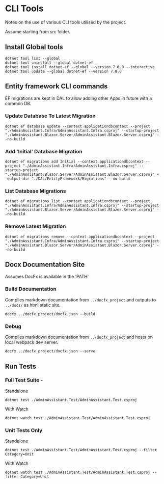 # CLI Tools

Notes on the use of various CLI tools utilised by the project.

Assume starting from src folder.

## Install Global tools

``` dos
dotnet tool list --global
dotnet tool uninstall --global dotnet-ef
dotnet tool install dotnet-ef --global --version 7.0.0 --interactive
dotnet tool update --global dotnet-ef --version 7.0.0 
```

## Entity framework CLI commands

EF migrations are kept in DAL to allow adding other Apps in future with a common DB.

### Update Database To Latest Migration

``` dos
dotnet ef database update --context applicationdbcontext --project "./AdminAssistant.Infra/AdminAssistant.Infra.csproj" --startup-project "./AdminAssistant.Blazor.Server/AdminAssistant.Blazor.Server.csproj" --no-build
```
### Add 'Initial' Database Migration 

``` dos
dotnet ef migrations add Initial --context applicationdbcontext --project "./AdminAssistant.Infra/AdminAssistant.Infra.csproj" --startup-project "./AdminAssistant.Blazor.Server/AdminAssistant.Blazor.Server.csproj" --output-dir "./DAL/EntityFramework/Migrations" --no-build
```

### List Database Migrations

``` dos
dotnet ef migrations list --context applicationdbcontext --project "./AdminAssistant.Infra/AdminAssistant.Infra.csproj" --startup-project "./AdminAssistant.Blazor.Server/AdminAssistant.Blazor.Server.csproj" --no-build
```

### Remove Latest Migration

``` dos
dotnet ef migrations remove --context applicationdbcontext --project "./AdminAssistant.Infra/AdminAssistant.Infra.csproj" --startup-project "./AdminAssistant.Blazor.Server/AdminAssistant.Blazor.Server.csproj" --no-build
```

## Docx Documentation Site 

Assumes DocFx is available in the 'PATH'

### Build Documentation

Compiles markdown documentation from `../docfx_project` and outputs to `../docs/` as html static site.

``` dos
docfx ../docfx_project/docfx.json --build
```

### Debug

Compiles markdown documentation from `../docfx_project` and hosts on local webpack dev server. 

``` dos
docfx ../docfx_project/docfx.json --serve
```

## Run Tests

### Full Test Suite - 

Standalone

``` dos
dotnet test ./AdminAssistant.Test/AdminAssistant.Test.csproj
```

With Watch

``` dos
dotnet watch test ./AdminAssistant.Test/AdminAssistant.Test.csproj
```

### Unit Tests Only

Standalone

``` dos
dotnet test ./AdminAssistant.Test/AdminAssistant.Test.csproj --filter Category=Unit 
```

With Watch

``` dos
dotnet watch test ./AdminAssistant.Test/AdminAssistant.Test.csproj --filter Category=Unit 
```
